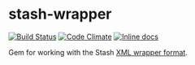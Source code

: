 # stash-wrapper

[![Build Status](https://travis-ci.org/CDLUC3/stash-wrapper.png?branch=master)](https://travis-ci.org/CDLUC3/stash-wrapper)
[![Code Climate](https://codeclimate.com/github/CDLUC3/stash-wrapper.png)](https://codeclimate.com/github/CDLUC3/stash-wrapper)
[![Inline docs](http://inch-ci.org/github/CDLUC3/stash-wrapper.png)](http://inch-ci.org/github/CDLUC3/stash-wrapper)

Gem for working with the Stash [XML wrapper format](https://dash.cdlib.org/stash_wrapper/stash_wrapper.xsd).
